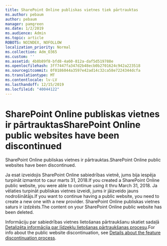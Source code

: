 ```yaml
---
title: SharePoint Online publiskas vietnes tiek pārtrauktas
ms.author: pebaum
author: pebaum
manager: pamgreen
ms.date: 1/2/2019
ms.audience: Admin
ms.topic: article
ROBOTS: NOINDEX, NOFOLLOW
localization_priority: Normal
ms.collection: Adm_O365
ms.custom: ''
ms.assetid: 4b8b89f8-bfd8-4a60-812a-daf5d519788e
ms.openlocfilehash: 3ff7447fa347d2b48ecb0b2701624c942a223518
ms.sourcegitcommit: 0f0186044a3597e42ad14c32ca58e7224344dcfa
ms.translationtype: MT
ms.contentlocale: lv-LV
ms.lasthandoff: 12/15/2019
ms.locfileid: "40044122"
---
```

# <a name="sharepoint-online-public-websites-have-been-discontinued"></a><span data-ttu-id="1579b-102">SharePoint Online publiskas vietnes ir pārtrauktas</span><span class="sxs-lookup"><span data-stu-id="1579b-102">SharePoint Online public websites have been discontinued</span></span>

<span data-ttu-id="1579b-103">SharePoint Online publiskas vietnes ir pārtrauktas.</span><span class="sxs-lookup"><span data-stu-id="1579b-103">SharePoint Online public websites have been discontinued.</span></span>

<span data-ttu-id="1579b-104">Ja esat izveidojis SharePoint Online sabiedrības vietnē, jums bija iespēja turpināt izmantot to caur marts 31, 2018.</span><span class="sxs-lookup"><span data-stu-id="1579b-104">If you created a SharePoint Online public website, you were able to continue using it thru March 31, 2018.</span></span> <span data-ttu-id="1579b-105">Ja vēlaties turpināt publiskas vietnes izveidi, jums ir jāizveido jauns nodrošinātājs.</span><span class="sxs-lookup"><span data-stu-id="1579b-105">If you want to continue having a public website, you need to create a new one with a new provider.</span></span> <span data-ttu-id="1579b-106">SharePoint Online publiskas vietnes saturs ir izdzēsts.</span><span class="sxs-lookup"><span data-stu-id="1579b-106">The content on your SharePoint Online public website has been deleted.</span></span>

<span data-ttu-id="1579b-107">Informāciju par sabiedrības vietnes lietošanas pārtraukšanu skatiet sadaļā [Detalizēta informācija par līdzekļu lietošanas pārtraukšanas procesu](https://go.microsoft.com/fwlink/?linkid=866980).</span><span class="sxs-lookup"><span data-stu-id="1579b-107">For info about the public website discontinuation, see [Details about the feature discontinuation process](https://go.microsoft.com/fwlink/?linkid=866980).</span></span>
